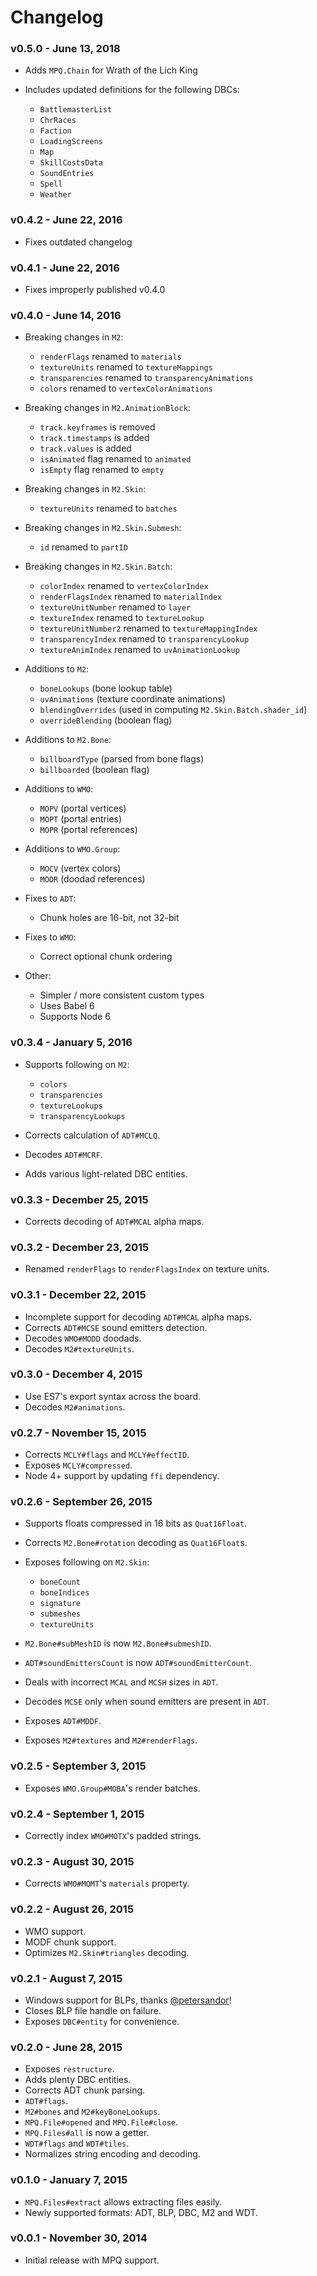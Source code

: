 # Changelog

### v0.5.0 - June 13, 2018

- Adds `MPQ.Chain` for Wrath of the Lich King
- Includes updated definitions for the following DBCs:

  - `BattlemasterList`
  - `ChrRaces`
  - `Faction`
  - `LoadingScreens`
  - `Map`
  - `SkillCostsData`
  - `SoundEntries`
  - `Spell`
  - `Weather`

### v0.4.2 - June 22, 2016

- Fixes outdated changelog

### v0.4.1 - June 22, 2016

- Fixes improperly published v0.4.0

### v0.4.0 - June 14, 2016

- Breaking changes in `M2`:

  - `renderFlags` renamed to `materials`
  - `textureUnits` renamed to `textureMappings`
  - `transparencies` renamed to `transparencyAnimations`
  - `colors` renamed to `vertexColorAnimations`

- Breaking changes in `M2.AnimationBlock`:

  - `track.keyframes` is removed
  - `track.timestamps` is added
  - `track.values` is added
  - `isAnimated` flag renamed to `animated`
  - `isEmpty` flag renamed to `empty`

- Breaking changes in `M2.Skin`:

  - `textureUnits` renamed to `batches`

- Breaking changes in `M2.Skin.Submesh`:

  - `id` renamed to `partID`

- Breaking changes in `M2.Skin.Batch`:

  - `colorIndex` renamed to `vertexColorIndex`
  - `renderFlagsIndex` renamed to `materialIndex`
  - `textureUnitNumber` renamed to `layer`
  - `textureIndex` renamed to `textureLookup`
  - `textureUnitNumber2` renamed to `textureMappingIndex`
  - `transparencyIndex` renamed to `transparencyLookup`
  - `textureAnimIndex` renamed to `uvAnimationLookup`

- Additions to `M2`:

  - `boneLookups` (bone lookup table)
  - `uvAnimations` (texture coordinate animations)
  - `blendingOverrides` (used in computing ```M2.Skin.Batch.shader_id```)
  - `overrideBlending` (boolean flag)

- Additions to `M2.Bone`:

  - `billboardType` (parsed from bone flags)
  - `billboarded` (boolean flag)

- Additions to `WMO`:

  - `MOPV` (portal vertices)
  - `MOPT` (portal entries)
  - `MOPR` (portal references)

- Additions to `WMO.Group`:

  - `MOCV` (vertex colors)
  - `MODR` (doodad references)

- Fixes to `ADT`:

  - Chunk holes are 16-bit, not 32-bit

- Fixes to `WMO`:

  - Correct optional chunk ordering

- Other:

  - Simpler / more consistent custom types
  - Uses Babel 6
  - Supports Node 6

### v0.3.4 - January 5, 2016

- Supports following on `M2`:

  - `colors`
  - `transparencies`
  - `textureLookups`
  - `transparencyLookups`

- Corrects calculation of `ADT#MCLQ`.
- Decodes `ADT#MCRF`.
- Adds various light-related DBC entities.

### v0.3.3 - December 25, 2015

- Corrects decoding of `ADT#MCAL` alpha maps.

### v0.3.2 - December 23, 2015

- Renamed `renderFlags` to `renderFlagsIndex` on texture units.

### v0.3.1 - December 22, 2015

- Incomplete support for decoding `ADT#MCAL` alpha maps.
- Corrects `ADT#MCSE` sound emitters detection.
- Decodes `WMO#MODD` doodads.
- Decodes `M2#textureUnits`.

### v0.3.0 - December 4, 2015

- Use ES7's export syntax across the board.
- Decodes `M2#animations`.

### v0.2.7 - November 15, 2015

- Corrects `MCLY#flags` and `MCLY#effectID`.
- Exposes `MCLY#compressed`.
- Node 4+ support by updating `ffi` dependency.

### v0.2.6 - September 26, 2015

- Supports floats compressed in 16 bits as `Quat16Float`.
- Corrects `M2.Bone#rotation` decoding as `Quat16Float`s.
- Exposes following on `M2.Skin`:

  - `boneCount`
  - `boneIndices`
  - `signature`
  - `submeshes`
  - `textureUnits`

- `M2.Bone#subMeshID` is now `M2.Bone#submeshID`.
- `ADT#soundEmittersCount` is now `ADT#soundEmitterCount`.
- Deals with incorrect `MCAL` and `MCSH` sizes in `ADT`.
- Decodes `MCSE` only when sound emitters are present in `ADT`.
- Exposes `ADT#MDDF`.
- Exposes `M2#textures` and `M2#renderFlags`.

### v0.2.5 - September 3, 2015

- Exposes `WMO.Group#MOBA`'s render batches.

### v0.2.4 - September 1, 2015

- Correctly index `WMO#MOTX`'s padded strings.

### v0.2.3 - August 30, 2015

- Corrects `WMO#MOMT`'s `materials` property.

### v0.2.2 - August 26, 2015

- WMO support.
- MODF chunk support.
- Optimizes `M2.Skin#triangles` decoding.

### v0.2.1 - August 7, 2015

- Windows support for BLPs, thanks [@petersandor](https://github.com/petersandor)!
- Closes BLP file handle on failure.
- Exposes `DBC#entity` for convenience.

### v0.2.0 - June 28, 2015

- Exposes `restructure`.
- Adds plenty DBC entities.
- Corrects ADT chunk parsing.
- `ADT#flags`.
- `M2#bones` and `M2#keyBoneLookups`.
- `MPQ.File#opened` and `MPQ.File#close`.
- `MPQ.Files#all` is now a getter.
- `WDT#flags` and `WDT#tiles`.
- Normalizes string encoding and decoding.

### v0.1.0 - January 7, 2015

- `MPQ.Files#extract` allows extracting files easily.
- Newly supported formats: ADT, BLP, DBC, M2 and WDT.

### v0.0.1 - November 30, 2014

- Initial release with MPQ support.
